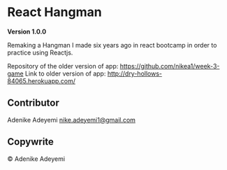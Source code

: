 # React Hangman

**Version 1.0.0**

Remaking a Hangman I made six years ago in react bootcamp in order to practice using Reactjs.

Repository of the older version of app: https://github.com/nikea1/week-3-game
Link to older version of app: http://dry-hollows-84065.herokuapp.com/

## Contributor

Adenike Adeyemi <nike.adeyemi1@gmail.com>

## Copywrite

&copy; Adenike Adeyemi